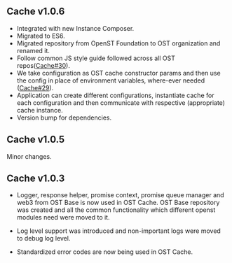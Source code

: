## Cache v1.0.6
- Integrated with new Instance Composer.
- Migrated to ES6.
- Migrated repository from OpenST Foundation to OST organization and renamed it.
- Follow common JS style guide followed across all OST repos([Cache#30](https://github.com/ostdotcom/cache/issues/30)).
- We take configuration as OST cache constructor params and then use the config in place of environment variables, where-ever needed ([Cache#29](https://github.com/ostdotcom/cache/issues/29)).
- Application can create different configurations, instantiate cache for each configuration and then communicate with respective (appropriate) cache instance.
- Version bump for dependencies.

## Cache v1.0.5
Minor changes.

## Cache v1.0.3
- Logger, response helper, promise context, promise queue manager and web3 from OST Base is now used in OST Cache. OST Base repository was created and all the common functionality which different openst modules need were moved to it.

- Log level support was introduced and non-important logs were moved to debug log level.

- Standardized error codes are now being used in OST Cache.
